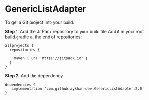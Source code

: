 # GenericListAdapter

To get a Git project into your build:

**Step 1.** Add the JitPack repository to your build file
Add it in your root build.gradle at the end of repositories:

```
allprojects {
  repositories {
    ...
    maven { url 'https://jitpack.io' }
  }
}
```

**Step 2.** Add the dependency

```
dependencies {
   implementation 'com.github.aykhan-dev:GenericListAdapter:2.0'
}
```
